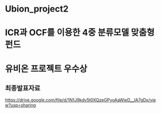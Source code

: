 # Ubion_project2
# ICR과 OCF를 이용한 4중 분류모델 맞춤형 펀드
# 유비온 프로젝트 우수상
## 최종발표자료
https://drive.google.com/file/d/1N1J9kdv5t0XQzeGPyoAaWieD__IA7gDx/view?usp=sharing
